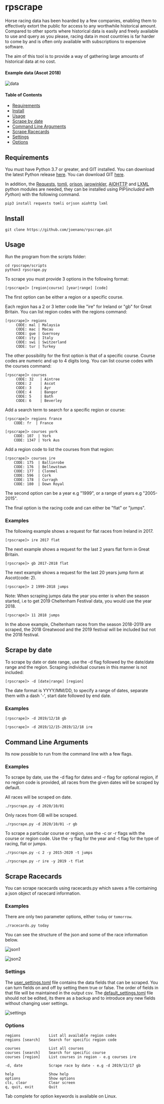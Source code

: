 # rpscrape

Horse racing data has been hoarded by a few companies, enabling them to effectively extort the public for access to any worthwhile historical amount. Compared to other sports where historical data is easily and freely available to use and query as you please, racing data in most countries is far harder to come by and is often only available with subscriptions to expensive software.

The aim of this tool is to provide a way of gathering large amounts of historical data at no cost.

#### Example data (Ascot 2018)

![data](https://i.postimg.cc/7LncCDMG/data1.png)

#### Table of Contents

- [Requirements](#requirements)
- [Install](#install)
- [Usage](#usage)
- [Scrape by date](#scrape-by-date)
- [Command Line Arguments](#command-line-arguments)
- [Scrape Racecards](#scrape-racecards)
- [Settings](#settings)
- [Options](#options)

## Requirements

You must have Python 3.7 or greater, and GIT installed. You can download the latest Python release [here](https://www.python.org/downloads/). You can download GIT [here](https://git-scm.com/downloads).

In addition, the [Requests](http://docs.python-requests.org/en/master/), [tomli](https://pypi.org/project/tomli/), [orjson](https://pypi.org/project/orjson/1.3.0/), [jarowinkler](https://pypi.org/project/jarowinkler/), [AIOHTTP](https://docs.aiohttp.org/en/stable/) and [LXML](https://lxml.de/) python modules are needed, they can be installed using PIP(_included with Python_) with the following command.

```
pip3 install requests tomli orjson aiohttp lxml
```

## Install

```
git clone https://github.com/joenano/rpscrape.git
```

## Usage

Run the program from the scripts folder:

```
cd rpscrape/scripts
python3 rpscrape.py
```

To scrape you must provide 3 options in the following format:

```
[rpscrape]> [region|course] [year|range] [code]
```

The first option can be either a region or a specific course.

Each region has a 2 or 3 letter code like "ire" for Ireland or "gb" for Great Britain. You can list region codes with the regions command:

```
[rpscrape]> regions
     CODE: mal | Malaysia
     CODE: mac | Macau
     CODE: gue | Guernsey
     CODE: ity | Italy
     CODE: swi | Switzerland
     CODE: tur | Turkey
```

The other possibility for the first option is that of a specific course. Course codes are numeric and up to 4 digits long. You can list course codes with the courses command:

```
[rpscrape]> courses
     CODE: 32   | Aintree
     CODE: 2    | Ascot
     CODE: 3    | Ayr
     CODE: 4    | Bangor
     CODE: 5    | Bath
     CODE: 6    | Beverley
```

Add a search term to search for a specific region or course:

```
[rpscrape]> regions france
    CODE: fr  | France
```

```
[rpscrape]> courses york
    CODE: 107  | York
    CODE: 1347 | York Aus
```

Add a region code to list the courses from that region:

```
[rpscrape]> courses ire
    CODE: 175  | Ballinrobe
    CODE: 176  | Bellewstown
    CODE: 177  | Clonmel
    CODE: 596  | Cork
    CODE: 178  | Curragh
    CODE: 180  | Down Royal
```

The second option can be a year e.g "1999", or a range of years e.g "2005-2015".

The final option is the racing code and can either be "flat" or "jumps".

### Examples

The following example shows a request for flat races from Ireland in 2017.

```
[rpscrape]> ire 2017 flat
```

The next example shows a request for the last 2 years flat form in Great Britain.

```
[rpscrape]> gb 2017-2018 flat
```

The next example shows a request for the last 20 years jump form at Ascot(code: 2).

```
[rpscrape]> 2 1999-2018 jumps
```

Note: When scraping jumps data the year you enter is when the season started, i.e to get 2019 Cheltenham Festival data, you would use the year 2018.

```
[rpscrape]> 11 2018 jumps
```

In the above example, Cheltenham races from the season 2018-2019 are scraped, the 2018 Greatwood and the 2019 festival will be included but not the 2018 festival.

## Scrape by date

To scrape by date or date range, use the -d flag followed by the date/date range and the region. Scraping individual courses in this manner is not included:

```
[rpscrape]> -d [date|range] [region]
```

The date format is YYYY/MM/DD, to specify a range of dates, separate them with a dash '-', start date followed by end date.

### Examples

```
[rpscrape]> -d 2019/12/18 gb
```

```
[rpscrape]> -d 2019/12/15-2019/12/18 ire
```

## Command Line Arguments

Its now possible to run from the command line with a few flags.

### Examples

To scrape by date, use the -d flag for dates and -r flag for optional region, if no region code is provided, all races from the given dates will be scraped by default.

All races will be scraped on date.

```
./rpscrape.py -d 2020/10/01
```

Only races from GB will be scraped.

```
./rpscrape.py -d 2020/10/01 -r gb
```

To scrape a particular course or region, use the -c or -r flags with the course or region code. Use the -y flag for the year and -t flag for the type of racing, flat or jumps.

```
./rpscrape.py -c 2 -y 2015-2020 -t jumps
```

```
./rpscrape.py -r ire -y 2019 -t flat
```

## Scrape Racecards

You can scrape racecards using racecards.py which saves a file containing a json object of racecard information.

### Examples

There are only two parameter options, either `today` or `tomorrow`.

```
./racecards.py today
```

You can see the structure of the json and some of the race information below.

![json1](https://i.postimg.cc/Y2ZNmLh5/json.png)

![json2](https://i.postimg.cc/c1thTGtt/json.png)

### Settings

The [user_settings.toml](https://github.com/joenano/rpscrape/blob/master/user_settings.toml) file contains the data fields that can be scraped. You can turn fields on and off by setting them true or false. The order of fields in that file will be maintained in the output csv. The [default_settings.toml](https://github.com/joenano/rpscrape/blob/master/default_settings.toml) file should not be edited, its there as a backup and to introduce any new fields without changing user settings.

![settings](https://i.postimg.cc/sDhG3SQT/settings.png)

### Options

```
regions             List all available region codes
regions [search]    Search for specific region code

courses             List all courses
courses [search]    Search for specific course
courses [region]    List courses in region - e.g courses ire

-d, date            Scrape race by date - e.g -d 2019/12/17 gb

help                Show help
options             Show options
cls, clear          Clear screen
q, quit, exit       Quit
```

Tab complete for option keywords is available on Linux.
